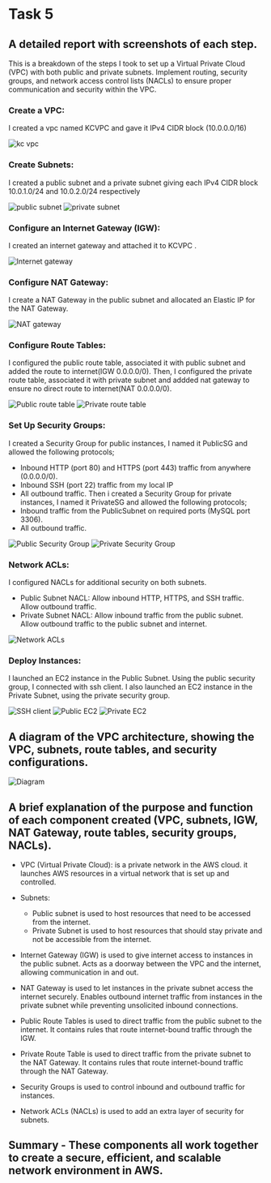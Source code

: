 # Task 5

## A detailed report with screenshots of each step.
This is a breakdown of the steps I took to set up a Virtual Private Cloud (VPC) with both public and private subnets. Implement routing, security groups, and network access control lists (NACLs) to ensure proper communication and security within the VPC.

### Create a VPC:
I created a vpc named KCVPC and gave it IPv4 CIDR block (10.0.0.0/16)

![kc vpc](images/kcvpc.png)

### Create Subnets:
I created a public subnet and a private subnet giving each IPv4 CIDR block 10.0.1.0/24 and 10.0.2.0/24 respectively

![public subnet](images/publicsubnet.png)
![private subnet](images/privatesubnet.png)

### Configure an Internet Gateway (IGW):
I created an internet gateway and attached it to KCVPC . 

![Internet gateway](images/igw.png)

### Configure NAT Gateway:
I create a NAT Gateway in the public subnet and allocated an Elastic IP for the NAT Gateway.

![NAT gateway](images/NAT_gateway.png)

### Configure Route Tables:
I configured the public route table, associated it with public subnet and added the route to internet(IGW 0.0.0.0/0). Then, I configured the private route table, associated it with private subnet and addded nat gateway to ensure no direct route to internet(NAT 0.0.0.0/0).

![Public route table](images/Public_RouteTable.png)
![Private route table](images/Private_RouteTable.png)


### Set Up Security Groups:
I created a Security Group for public instances, I named it PublicSG and allowed the following protocols;
- Inbound HTTP (port 80) and HTTPS (port 443) traffic from anywhere (0.0.0.0/0).
- Inbound SSH (port 22) traffic from my local IP 
- All outbound traffic.
Then i created a Security Group for private instances, I named it PrivateSG and allowed the following protocols;
- Inbound traffic from the PublicSubnet on required ports (MySQL port 3306).
- All outbound traffic.

![Public Security Group](images/Publicsg.png)
![Private Security Group](images/Privatesg.png)

### Network ACLs:
I configured NACLs for additional security on both subnets.
- Public Subnet NACL: Allow inbound HTTP, HTTPS, and SSH traffic. Allow outbound traffic.
- Private Subnet NACL: Allow inbound traffic from the public subnet. Allow outbound traffic to the public subnet and internet.


![Network ACLs](images/NACLs.png)

### Deploy Instances:
I launched an EC2 instance in the Public Subnet. Using the public security group, I connected with ssh client.
I also launched an EC2 instance in the Private Subnet, using the private security group.

![SSH client](images/ssh_connect.png)
![Public EC2](images/public_ec2instance.png)
![Private EC2](images/private_ec2instance.png)

## A diagram of the VPC architecture, showing the VPC, subnets, route tables, and security configurations.

![Diagram](images/kcvpc_diagram.png)

## A brief explanation of the purpose and function of each component created (VPC, subnets, IGW, NAT Gateway, route tables, security groups, NACLs).

- VPC (Virtual Private Cloud): is a private network in the AWS cloud. it launches AWS resources in a virtual network that is set up and controlled.
- Subnets: 
    - Public subnet is used to host resources that need to be accessed from the internet.
    - Private Subnet is used to host resources that should stay private and not be accessible from the internet.

- Internet Gateway (IGW) is used to give internet access to instances in the public subnet. Acts as a doorway between the VPC and the internet, allowing communication in and out.

- NAT Gateway is used to let instances in the private subnet access the internet securely. Enables outbound internet traffic from instances in the private subnet while preventing unsolicited inbound connections.

- Public Route Tables is used to direct traffic from the public subnet to the internet. It contains rules that route internet-bound traffic through the IGW.
- Private Route Table is used to direct traffic from the private subnet to the NAT Gateway. It contains rules that route internet-bound traffic through the NAT Gateway.

- Security Groups is used to control inbound and outbound traffic for instances.

- Network ACLs (NACLs) is used to add an extra layer of security for subnets.

## Summary - These components all work together to create a secure, efficient, and scalable network environment in AWS.